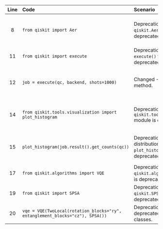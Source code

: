 | Line | Code | Scenario | Reference | Artifact | Refactoring |
| :--: | :--- | :------- | :-------: | :------- | :---------- |
| 8 | `from qiskit import Aer` | Deprecation -> Use of the `qiskit.Aer` object is deprecated. | qrn_tax_ddbb-0771d384-706f-40c0-818d-20a4b728e9a2 | qiskit.Aer | `from qiskit_aer import Aer` |
| 11 | `from qiskit import execute` | Deprecation -> The `execute()` function is deprecated. | IK | qiskit.execute | |
| 12 | `job = execute(qc, backend, shots=1000)` | Changed -> Job execution method. | qrn_tax_ddbb-039bc9ef-72bf-4376-9047-3e418906d0e0 | execute | `job = backend.run(qc, shots=1000)` |
| 14 | `from qiskit.tools.visualization import plot_histogram` | Deprecation -> The `qiskit.tools.visualization` module is deprecated. | qrn_tax_ddbb-f4566a3d-6928-46a7-a2cb-31cd69741944 | qiskit.tools.visualization | `from qiskit.visualization import plot_histogram` |
| 15 | `plot_histogram(job.result().get_counts(qc))` | Deprecation -> Passing a distribution dictionary to `plot_histogram()` is deprecated. | qrn_tax_ddbb-8340cefb-6745-41c9-94f1-e220d76e7ab5 | plot_histogram() | `plot_distribution(job.result().get_counts(qc))` |
| 17 | `from qiskit.algorithms import VQE` | Deprecation -> The `qiskit.algorithms` module is deprecated. | IK | qiskit.algorithms | |
| 19 | `from qiskit import SPSA` | Deprecation -> The `qiskit.SPSA` class is deprecated. | IK | qiskit.SPSA | |
| 20 | `vqe = VQE(TwoLocal(rotation_blocks="ry", entanglement_blocks="cz"), SPSA())` | Deprecation -> Usage of deprecated `VQE` and `SPSA` classes. | IK | VQE, SPSA | |